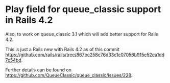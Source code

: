 # Play field for queue_classic support in Rails 4.2

Also, to work on queue_classic 3.1 which will add better support for Rails 4.2.

This is just a Rails new with Rails 4.2 as of this commit https://github.com/rails/rails/tree/867bc258c76d33c1c07056b915e52ea1dd7c54bd.

Further details can be found on https://github.com/QueueClassic/queue_classic/issues/228.
